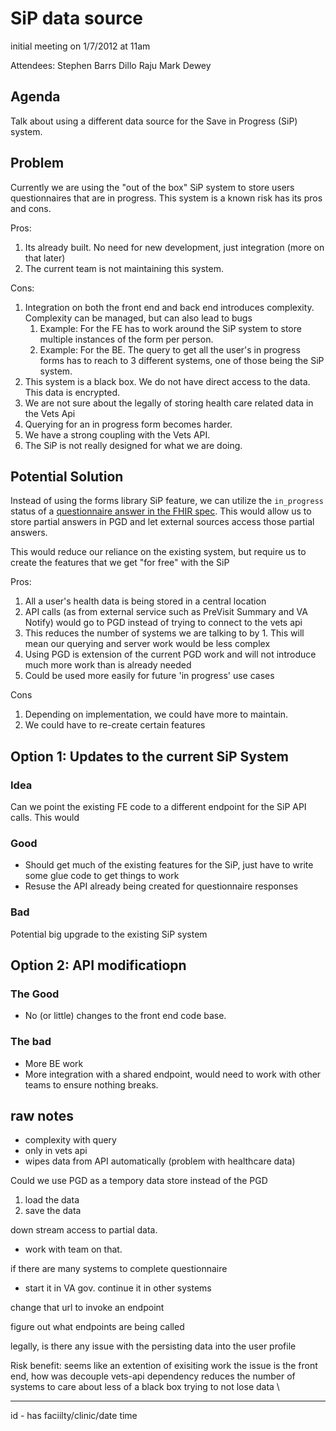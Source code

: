 # SiP data source

initial meeting on 1/7/2012 at 11am

Attendees:
Stephen Barrs
Dillo Raju
Mark Dewey

## Agenda

Talk about using a different data source for the Save in Progress (SiP) system.

## Problem

Currently we are using the "out of the box" SiP system to store users questionnaires that are in progress. This system is a known risk has its pros and cons.

Pros:

1. Its already built. No need for new development, just integration (more on that later)
2. The current team is not maintaining this system.

Cons:

1. Integration on both the front end and back end introduces complexity. Complexity can be managed, but can also lead to bugs
   1. Example: For the FE has to work around the SiP system to store multiple instances of the form per person.
   2. Example: For the BE. The query to get all the user's in progress forms has to reach to 3 different systems, one of those being the SiP system.
2. This system is a black box. We do not have direct access to the data. This data is encrypted.
3. We are not sure about the legally of storing health care related data in the Vets Api
4. Querying for an in progress form becomes harder.
5. We have a strong coupling with the Vets API.
6. The SiP is not really designed for what we are doing.

## Potential Solution

Instead of using the forms library SiP feature, we can utilize the `in_progress` status of a [questionnaire answer in the FHIR spec](https://www.hl7.org/fhir/valueset-questionnaire-answers-status.html). This would allow us to store partial answers in PGD and let external sources access those partial answers.

This would reduce our reliance on the existing system, but require us to create the features that we get "for free" with the SiP

Pros:

1. All a user's health data is being stored in a central location
2. API calls (as from external service such as PreVisit Summary and VA Notify) would go to PGD instead of trying to connect to the vets api
3. This reduces the number of systems we are talking to by 1. This will mean our querying and server work would be less complex
4. Using PGD is extension of the current PGD work and will not introduce much more work than is already needed
5. Could be used more easily for future 'in progress' use cases
  
Cons

1. Depending on implementation, we could have more to maintain.
2. We could have to re-create certain features

## Option 1: Updates to the current SiP System

### Idea

Can we point the existing FE code to a different endpoint for the SiP API calls. This would

### Good

- Should get much of the existing features for the SiP, just have to write some glue code to get things to work
- Resuse the API already being created for questionnaire responses

### Bad

Potential big upgrade to the existing SiP system

## Option 2: API modificatiopn

### The Good

- No (or little) changes to the front end code base.

### The bad

- More BE work
- More integration with a shared endpoint, would need to work with other teams to ensure nothing breaks.

## raw notes

- complexity with query
- only in vets api
- wipes data from API automatically (problem with healthcare data)

Could we use PGD as a tempory data store instead of the PGD

1. load the data
2. save the data

down stream access to partial data.

- work with team on that.

if there are many systems to complete questionnaire

- start it in VA gov. continue it in other systems

change that url to invoke an endpoint

figure out what endpoints are being called

legally, is there any issue with the persisting data into the user profile

Risk benefit:
seems like an extention of exisiting work
the issue is the front end, how was
decouple vets-api dependency
reduces the number of systems to care about
less of a black box
trying to not lose data \

-----

id - has faciilty/clinic/date time
